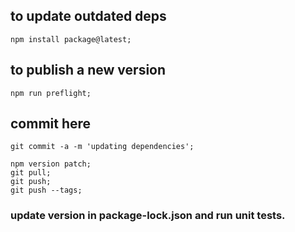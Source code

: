 ## to update outdated deps

    npm install package@latest;

## to publish a new version

    npm run preflight;

## commit here
    git commit -a -m 'updating dependencies';

    npm version patch;
    git pull;
    git push;
    git push --tags;

### update version in package-lock.json and run unit tests.

